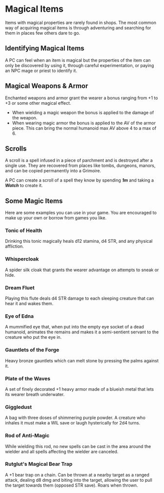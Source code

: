 # Magical Items
Items with magical properties are rarely found in shops. The most common way of acquiring magical items is through adventuring and searching for them in places few others dare to go.
## Identifying Magical Items
A PC can feel when an item is magical but the properties of the item can only be discovered by using it, through careful experimentation, or paying an NPC mage or priest to identify it.
## Magical Weapons & Armor
Enchanted weapons and armor grant the wearer a bonus ranging from +1 to +3 or some other magical effect.
- When wielding a magic weapon the bonus is applied to the damage of the weapon.
- When wearing magic armor the bonus is applied to the AV of the armor piece. This can bring the normal humanoid max AV above 4 to a max of 6.

## Scrolls
A scroll is a spell infused in a piece of parchment and is destroyed after a single use. They are recovered from places like tombs, dungeons, manors, and can be copied permanently into a Grimoire.

A PC can create a scroll of a spell they know by spending ***1m*** and taking a ***Watch*** to create it.
## Some Magic Items
Here are some examples you can use in your game. You are encouraged to make up your own or borrow from games you like.

### Tonic of Health
Drinking this tonic magically heals d12 stamina, d4 STR, and any physical affliction.
### Whispercloak
A spider silk cloak that grants the wearer advantage on attempts to sneak or hide.
### Dream Fluet
Playing this flute deals d4 STR damage to each sleeping creature that can hear it and wakes them.
### Eye of Edna
A mummified eye that, when put into the empty eye socket of a dead humanoid, animates the remains and makes it a semi-sentient servant to the creature who put the eye in.
### Gauntlets of the Forge
Heavy bronze gauntlets which can melt stone by pressing the palms against it.
### Plate of the Waves
A set of finely decorated +1 heavy armor made of a blueish metal that lets its wearer breath underwater.
### Giggledust
A bag with three doses of shimmering purple powder. A creature who inhales it must make a WIL save or laugh hysterically for 2d4 turns.
### Rod of Anti-Magic
While wielding this rod, no new spells can be cast in the area around the wielder and all spells affecting the wielder are canceled.
### Rutglut's Magical Bear Trap
A +1 bear trap on a chain. Can be thrown at a nearby target as a ranged attack, dealing d8 dmg and biting into the target, allowing the user to pull the target towards them (opposed STR save). Roars when thrown.